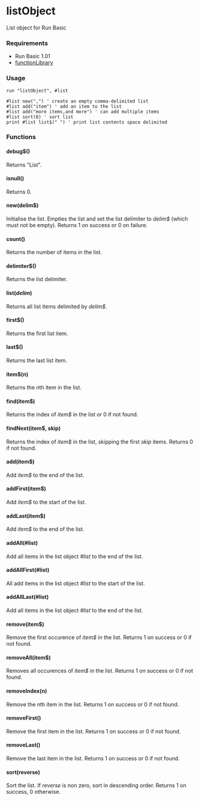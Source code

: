 # listObject
List object for Run Basic

### Requirements

* Run Basic 1.01
* [functionLibrary](https://github.com/burningrooftop/functionLibrary)

### Usage

```
run "listObject", #list

#list new(",") ' create an empty comma-delimited list
#list add("item") ' add an item to the list
#list add("more items,and more") ' can add multiple items
#list sort(0) ' sort list
print #list list$(" ") ' print list contents space delimited
```

### Functions

#### debug$()
Returns "List".

#### isnull()
Returns 0.

#### new(delim$)
Initialise the list. Empties the list and set the list delimiter to *delim$* (which must not be empty). Returns 1 on success or 0 on failure.

#### count()
Returns the number of items in the list.

#### delimiter$()
Returns the list delimiter.

#### list$(delim$)
Returns all list items delimited by *delim$*.

#### first$()
Returns the first list item.

#### last$()
Returns the last list item.

#### item$(n)
Returns the *n*th item in the list.

#### find(item$)
Returns the index of *item$* in the list or 0 if not found.

#### findNext(item$, skip)
Returns the index of *item$* in the list, skipping the first *skip* items. Returns 0 if not found.

#### add(item$)
Add *item$* to the end of the list.

#### addFirst(item$)
Add *item$* to the start of the list.

#### addLast(item$)
Add *item$* to the end of the list.

#### addAll(#list)
Add all items in the list object *#list* to the end of the list.

#### addAllFirst(#list)
All add items in the list object *#list* to the start of the list.

#### addAllLast(#list)
Add all items in the list object *#list* to the end of the list.

#### remove(item$)
Remove the first occurence of *item$* in the list. Returns 1 on success or 0 if not found.

#### removeAll(item$)
Removes all occurences of *item$* in the list. Returns 1 on success or 0 if not found.

#### removeIndex(n)
Remove the *n*th item in the list. Returns 1 on success or 0 if not found.

#### removeFirst()
Remove the first item in the list. Returns 1 on success or 0 if not found.

#### removeLast()
Remove the last item in the list. Returns 1 on success or 0 if not found.

#### sort(reverse)
Sort the list. If *reverse* is non zero, sort in descending order. Returns 1 on success, 0 otherwise.
